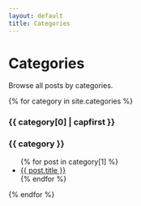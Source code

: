 ```yaml
---
layout: default
title: Categories
---
```


# Categories

Browse all posts by categories.

{% for category in site.categories %}
  <h3>{{ category[0] | capfirst }}</h3>
  <h3>{{ category }}</h3>
  <ul>
    {% for post in category[1] %}
      <li><a href="{{ post.url }}">{{ post.title }}</a></li>
    {% endfor %}
  </ul>
{% endfor %}